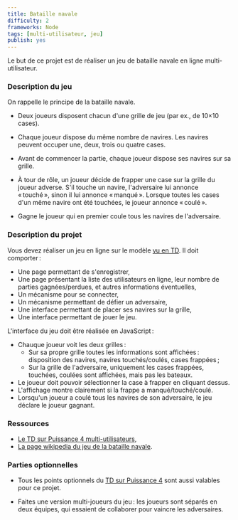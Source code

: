 ```yaml
---
title: Bataille navale
difficulty: 2
frameworks: Node
tags: [multi-utilisateur, jeu]
publish: yes
---
```


Le but de ce projet est de réaliser un jeu de bataille navale en ligne
multi-utilisateur.


### Description du jeu

On rappelle le principe de la bataille navale.

- Deux joueurs disposent chacun d'une grille de jeu (par ex., de 10×10
  cases).

- Chaque joueur dispose du même nombre de navires. Les navires peuvent
  occuper une, deux, trois ou quatre cases.

- Avant de commencer la partie, chaque joueur dispose ses navires sur
  sa grille.

- À tour de rôle, un joueur décide de frapper une case sur la grille
  du joueur adverse. S'il touche un navire, l'adversaire lui annonce
  « touché », sinon il lui annonce « manqué ». Lorsque toutes les
  cases d'un même navire ont été touchées, le joueur annonce « coulé ».

- Gagne le joueur qui en premier coule tous les navires de
  l'adversaire.

### Description du projet

Vous devez réaliser un jeu en ligne sur le modèle
[vu en TD](tutorials/accounts-node). Il doit comporter :

- Une page permettant de s'enregistrer,
- Une page présentant la liste des utilisateurs en ligne, leur nombre
  de parties gagnées/perdues, et autres informations éventuelles,
- Un mécanisme pour se connecter,
- Un mécanisme permettant de défier un adversaire,
- Une interface permettant de placer ses navires sur la grille, 
- Une interface permettant de jouer le jeu.

L'interface du jeu doit être réalisée en JavaScript :

- Chauque joueur voit les deux grilles :
  - Sur sa propre grille toutes les informations sont affichées :
	disposition des navires, navires touchés/coulés, cases frappées ;
  - Sur la grille de l'adversaire, uniquement les cases frappées,
    touchées, coulées sont affichées, mais pas les bateaux.
- Le joueur doit pouvoir sélectionner la case à frapper en cliquant
  dessus.
- L'affichage montre clairement si la frappe a manqué/touché/coulé.
- Lorsqu'un joueur a coulé tous les navires de son adversaire, le jeu déclare le joueur gagnant.

### Ressources

- [Le TD sur Puissance 4 multi-utilisateurs](tutorials/accounts-node),
- [La page wikipedia du jeu de la bataille navale](https://fr.wikipedia.org/wiki/Bataille_navale_%28jeu%29).

### Parties optionnelles

- Tous les points optionnels du
  [TD sur Puissance 4](tutorials/accounts-node#pour-aller-plus-loin-optionnel)
  sont aussi valables pour ce projet.

- Faites une version multi-joueurs du jeu : les joueurs sont séparés
  en deux équipes, qui essaient de collaborer pour vaincre les
  adversaires.
